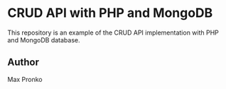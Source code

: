 # CRUD API with PHP and MongoDB

This repository is an example of the CRUD API implementation with PHP and MongoDB database.

## Author

Max Pronko
